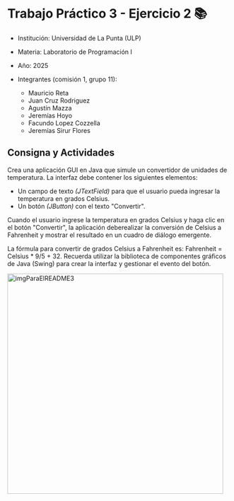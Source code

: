 # Trabajo Práctico 3 - Ejercicio 2 📚
- Institución: Universidad de La Punta (ULP)
- Materia: Laboratorio de Programación I
- Año: 2025
- Integrantes (comisión 1, grupo 11):
  
  - Mauricio Reta
  - Juan Cruz Rodriguez
  - Agustín Mazza
  - Jeremías Hoyo
  - Facundo Lopez Cozzella
  - Jeremías Sirur Flores

## Consigna y Actividades
<p>Crea una aplicación GUI en Java que simule un convertidor de unidades de temperatura. La interfaz debe contener los siguientes elementos:</p>

- Un campo de texto <i>(JTextField)</i> para que el usuario pueda ingresar la temperatura en grados Celsius.
- Un botón <i>(JButton)</i> con el texto "Convertir".</p>

<p>Cuando el usuario ingrese la temperatura en grados Celsius y haga clic en el botón "Convertir", la aplicación deberealizar la conversión de Celsius a Fahrenheit y mostrar el resultado en un cuadro de diálogo emergente.</p>
  
<p>La fórmula para convertir de grados Celsius a Fahrenheit es: Fahrenheit = Celsius * 9/5 + 32. Recuerda utilizar la biblioteca de componentes gráficos de Java (Swing) para crear la interfaz y gestionar el evento del botón.</p>

<img width="488" height="498" alt="imgParaElREADME3" src="https://github.com/user-attachments/assets/fec87082-e43a-41ef-92e6-cf0a004e7e3a" />
